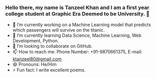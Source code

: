 ### Hello there, my name is Tanzeel Khan and I am a first year college student at Graphic Era Deemed to be University. 👋

- 🔭 I’m currently working on a Machine Learning model that predicts which passengers will survive on the titanic.
- 🌱 I’m currently learning Data Science, Machine Learning, Web Development, Python.
- 👯 I’m looking to collaborate on GitHub. 
- 📫 How to reach me: Phone Number: +91-9870661375, E-mail: ktanzeel80@gmail.com
- 😄 Pronouns: He/Him
- ⚡ Fun fact: I write excellent poems.
